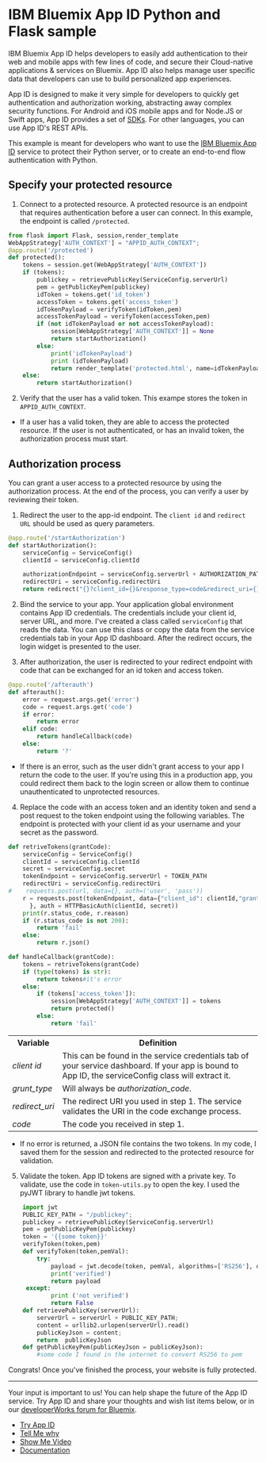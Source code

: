 # IBM Bluemix App ID Python and Flask sample
IBM Bluemix App ID helps developers to easily add authentication to their web and mobile apps with few lines of code, and secure their Cloud-native applications & services on Bluemix. App ID also helps manage user specific data that developers can use to build personalized app experiences. 

App ID is designed to make it very simple for developers to quickly get authentication and authorization working, abstracting away complex security functions. For Android and iOS mobile apps and for Node.JS or Swift apps, App ID provides a set of [SDKs](https://github.com/ibm-cloud-security). For other languages, you can use App ID's REST APIs.

This example is meant for developers who want to use the [IBM Bluemix App ID](https://console.ng.bluemix.net/docs/services/appid/index.html) service to protect their Python server, or to create an end-to-end flow authentication with Python.

## Specify your protected resource

1. Connect to a protected resource. A protected resource is an endpoint that requires authentication before a user can connect. In this example, the endpoint is called `/protected`.

  ```python
  from flask import Flask, session,render_template
  WebAppStrategy['AUTH_CONTEXT'] = "APPID_AUTH_CONTEXT";
  @app.route('/protected')
  def protected():
      tokens = session.get(WebAppStrategy['AUTH_CONTEXT'])
      if (tokens):
          publickey = retrievePublicKey(ServiceConfig.serverUrl)
          pem = getPublicKeyPem(publickey)
          idToken = tokens.get('id_token')
          accessToken = tokens.get('access_token')
          idTokenPayload = verifyToken(idToken,pem)
          accessTokenPayload = verifyToken(accessToken,pem)
          if (not idTokenPayload or not accessTokenPayload):
              session[WebAppStrategy['AUTH_CONTEXT']] = None
              return startAuthorization()
          else:
              print('idTokenPayload')
              print (idTokenPayload)
              return render_template('protected.html', name=idTokenPayload.get('name'),picture=idTokenPayload.get('picture'))
      else:
          return startAuthorization()
  ```

2. Verify that the user has a valid token. This exampe stores the token in `APPID_AUTH_CONTEXT`.

  * If a user has a valid token, they are able to access the protected resource. If the user is not authenticated, or has an invalid token, the authorization process must start.


## Authorization process

You can grant a user access to a protected resource by using the authorization process. At the end of the process, you can verify a user by reviewing their token.


1. Redirect the user to the app-id endpoint. The `client id` and `redirect URL` should be used as query parameters.

  ```python
  @app.route('/startAuthorization')
  def startAuthorization():
      serviceConfig = ServiceConfig()
      clientId = serviceConfig.clientId

      authorizationEndpoint = serviceConfig.serverUrl + AUTHORIZATION_PATH
      redirectUri = serviceConfig.redirectUri
      return redirect("{}?client_id={}&response_type=code&redirect_uri={}&scope=appid_default".format(authorizationEndpoint,clientId,redirectUri))
  ```

2. Bind the service to your app. Your application global environment contains App ID credentials. The credentials include your client id, server URL, and more. I've created a class called `serviceConfig` that reads the data. You can use this class or copy the data from the service credentials tab in your App ID dashboard. After the redirect occurs, the login widget is presented to the user.

3. After authorization, the user is redirected to your redirect endpoint with code that can be exchanged for an id token and access token.

  ```python
  @app.route('/afterauth')
  def afterauth():
      error = request.args.get('error')
      code = request.args.get('code')
      if error:
          return error
      elif code:
          return handleCallback(code)
      else:
          return '?'
  ```
  * If there is an error, such as the user didn't grant access to your app I return the code to the user. If you're using this in a production app, you could redirect them back to the login screen or allow them to continue unauthenticated to unprotected resources.

4. Replace the code with an access token and an identity token and send a post request to the token endpoint using the following variables. The endpoint is protected with your client id as your username and your secret as the password.

  ```python
  def retriveTokens(grantCode):
      serviceConfig = ServiceConfig()
      clientId = serviceConfig.clientId
      secret = serviceConfig.secret
      tokenEndpoint = serviceConfig.serverUrl + TOKEN_PATH
      redirectUri = serviceConfig.redirectUri
  #    requests.post(url, data={}, auth=('user', 'pass'))
      r = requests.post(tokenEndpoint, data={"client_id": clientId,"grant_type": "authorization_code","redirect_uri": redirectUri,"code": grantCode
  		}, auth = HTTPBasicAuth(clientId, secret))
      print(r.status_code, r.reason)
      if (r.status_code is not 200):
          return 'fail'
      else:
          return r.json()

  def handleCallback(grantCode):
      tokens = retriveTokens(grantCode)
      if (type(tokens) is str):
          return tokens#it's error
      else:
          if (tokens['access_token']):
              session[WebAppStrategy['AUTH_CONTEXT']] = tokens
              return protected()
          else:
              return 'fail'
  ```

  <table>
  <tr>
    <th> Variable </th>
    <th> Definition </th>
  </tr>
  <tr>
    <td> <i> client id </i> </td>
    <td> This can be found in the service credentials tab of your service dashboard. If your app is bound to App ID, the serviceConfig class will extract it. </td>
  </tr>
  <tr>
    <td> <i> grunt_type </i> </td>
    <td> Will always be <i>authorization_code</i>. </td>
  </tr>
  <tr>
    <td> <i> redirect_uri </i> </td>
    <td> The redirect URI you used in step 1. The service validates the URI in the code exchange process. </td>
  </tr>
  <tr>
    <td> <i> code </i> </td>
    <td> The code you received in step 1. </td>
  </tr>
  </table>

  * If no error is returned, a JSON file contains the two tokens. In my code, I saved them for the session and redirected to the protected resource for validation.

5. Validate the token. App ID tokens are signed with a private key. To validate, use the code in `token-utils.py` to open the key. I used the pyJWT library to handle jwt tokens.

  ```python
      import jwt
      PUBLIC_KEY_PATH = "/publickey";
      publickey = retrievePublicKey(ServiceConfig.serverUrl)
      pem = getPublicKeyPem(publickey)
      token = '{{some token}}'
      verifyToken(token,pem)
      def verifyToken(token,pemVal):
          try:
              payload = jwt.decode(token, pemVal, algorithms=['RS256'], options={'verify_aud':False})
              print('verified')
              return payload
       except:
              print ('not verified')
              return False
      def retrievePublicKey(serverUrl):
          serverUrl = serverUrl + PUBLIC_KEY_PATH;
          content = urllib2.urlopen(serverUrl).read()
          publicKeyJson = content;
          return  publicKeyJson
      def getPublicKeyPem(publicKeyJson = publicKeyJson):
          #some code I found in the internet to convert RS256 to pem
  ```


Congrats! Once you've finished the process, your website is fully protected.

-----------------------------------------------------

Your input is important to us! You can help shape the future of the App ID service. Try App ID and share your thoughts and wish list items below, or in our [developerWorks forum for Bluemix](https://developer.ibm.com/answers/smartspace/bluemix/).

* [Try App ID](https://console.ng.bluemix.net/catalog/services/app-id)
* [Tell Me why](https://youtu.be/cTn7l_J3tPg)
* [Show Me Video](https://ibm.box.com/s/9y5o61ujl15pqyuin7y6jku1ii72d696)
* [Documentation](https://console.ng.bluemix.net/docs/services/appid/index.html)

